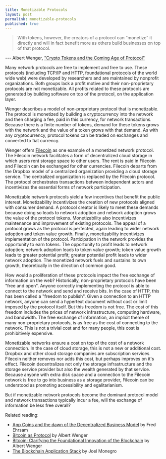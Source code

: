 ```yaml
---
title: Monetizable Protocols
layout: post
permalink: monetizable-protocols
published: true
---
```


> With tokens, however, the creators of a protocol can “monetize” it directly and will in fact benefit more as others build businesses on top of that protocol.

--- Albert Wenger, ["Crypto Tokens and the Coming Age of Protocol"](http://continuations.com/post/148098927445/crypto-tokens-and-the-coming-age-of-protocol) 

Many network protocols are free to implement and free to use. These protocols (including TCP/IP and HTTP, foundational protocols of the world wide web) were developed by researchers and are maintained by nonprofit organizations. Both groups lack a profit motive and their non-proprietary protocols are not monetizable. All profits related to these protocols are generated by building software on top of the protocol, on the application layer.

Wenger describes a model of non-proprietary protocol that is monetizable. The protocol is monetized by building a cryptocurrency into the network and then charging a fee, paid in this currency, for network transactions. Because there is a finite number of tokens, demand for these tokens grows with the network and the value of a token grows with that demand. As with any cryptocurrency, protocol tokens can be traded on exchanges and converted to fiat currency.

Wenger offers [Filecoin](http://filecoin.io/) as one example of a monetized network protocol. The Filecoin network facilitates a form of decentralized cloud storage in which users rent storage space to other users. The rent is paid in Filecoin and Filecoin can be exchanged for other currencies. Filecoin departs from the Dropbox model of a centralized organization providing a cloud storage service. The centralized organization is replaced by the Filecoin protocol. The protocol orchestrates transactions between independent actors and incentivizes the essential forms of network participation.

Monetizable network protocols yield a few incentives that benefit the public interest. Monetizability incentivizes the creation of new protocols aligned with consumer demand. A protocol creator is likely to meet these demands because doing so leads to network adoption and network adoption grows the value of the protocol tokens. Monetizability also incentivizes maintenance and improvement of existing protocols. The appeal of a protocol grows as the protocol is perfected, again leading to wider network adoption and token value growth. Finally, monetizability incentivizes implementation of the protocol. Participation in the network provides the opportunity to earn tokens. The opportunity to profit leads to network adoption; network adoption leads to token value growth; token value growth leads to greater potential profit; greater potential profit leads to wider network adoption. The monetized network fuels and sustains its own growth, theoretically in the direction of common good.

How would a proliferation of these protocols impact the free exchange of information on the web? Historically, non-proprietary protocols have been "free and open". Anyone correctly implementing the protocol is able to connect to the network and send and receive bits. In the case of HTTP, this has been called a "freedom to publish". Given a connection to an HTTP network, anyone can send a hypertext document without cost or limit imposed by the protocol itself. But this freedom is not free. The cost of this freedom includes the prices of network infrastructure, computing hardware, and bandwidth. The free exchange of information, an implicit theme of many non-proprietary protocols, is as free as the cost of connecting to the network. This is not a trivial cost and for many people, this cost is prohibitively expensive.

Monetizable networks ensure a cost on top of the cost of a network connection. In the case of cloud storage, this is not a new or additional cost. Dropbox and other cloud storage companies are subscription services. Filecoin neither removes nor adds this cost, but perhaps improves on it's effect. Filecoin decentralizes not only the storage infrastructure and the storage service provider but also the wealth generated by that service. Because anyone with extra disk space and a connection to the Filecoin network is free to go into business as a storage provider, Filecoin can be understood as promoting accessibility and egalitarianism. 

But if monetizable network protocols become the dominant protocol model and network transactions typically incur a fee, will the exchange of information be less free overall?

Related reading:

- [App Coins and the dawn of the Decentralized Business Model](https://medium.com/the-coinbase-blog/app-coins-and-the-dawn-of-the-decentralized-business-model-8b8c951e734f) by Fred Ehrsam
- [Bitcoin as Protocol](https://www.usv.com/blog/bitcoin-as-protocol) by Albert Wenger
- [Bitcoin: Clarifying the Foundational Innovation of the Blockchain](http://continuations.com/post/105272022635/bitcoin-clarifying-the-foundational-innovation-of) by Albert Wenger
- [The Blockchain Application Stack](http://joel.mn/post/103546215249/the-blockchain-application-stack) by Joel Monegro